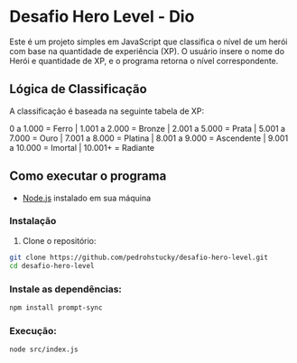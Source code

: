 # Desafio Hero Level - Dio

Este é um projeto simples em JavaScript que classifica o nível de um herói com base na quantidade de experiência (XP). O usuário insere o nome do Herói e quantidade de XP, e o programa retorna o nível correspondente.

## Lógica de Classificação

A classificação é baseada na seguinte tabela de XP:

0 a 1.000 = Ferro |
1.001 a 2.000 = Bronze |
2.001 a 5.000 = Prata |
5.001 a 7.000 = Ouro |
7.001 a 8.000 = Platina |
8.001 a 9.000 = Ascendente |
9.001 a 10.000 = Imortal |
10.001+ = Radiante

## Como executar o programa

- [Node.js](https://nodejs.org/) instalado em sua máquina

### Instalação
1. Clone o repositório:
```bash
git clone https://github.com/pedrohstucky/desafio-hero-level.git
cd desafio-hero-level
```

### Instale as dependências:
```bash
npm install prompt-sync
```

### Execução:
```bash
node src/index.js
```